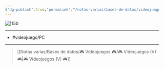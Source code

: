 ```yaml
---
{"dg-publish":true,"permalink":"/notas-varias/bases-de-datos/videojuegos/v-far-cry-primal/"}
---
```



![|150](https://images.igdb.com/igdb/image/upload/t_cover_big/co28ha.jpg)

---

- #videojuego/PC 

---

> [[Notas varias/Bases de datos/🎮 Videojuegos 🎮/🎮 Videojuegos (V) 🎮\|🎮 Videojuegos (V) 🎮]]
